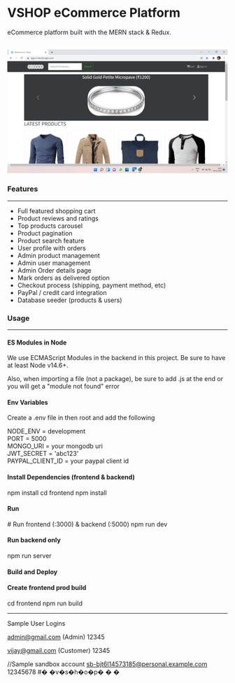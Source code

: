 ﻿# VSHOP eCommerce Platform
<p>eCommerce platform built with the MERN stack & Redux.</p><br/>
<img src="uploads/2021-12-04.png" />
<h3>Features</h3>
<hr/>
<ul>
  <li>Full featured shopping cart</li>
<li>Product reviews and ratings</li>
<li>Top products carousel</li>
<li>Product pagination</li>
<li>Product search feature</li>
<li>User profile with orders</li>
<li>Admin product management</li>
<li>Admin user management</li>
<li>Admin Order details page</li>
<li>Mark orders as delivered option</li>
<li>Checkout process (shipping, payment method, etc)</li>
<li>PayPal / credit card integration</li>
<li>Database seeder (products & users)</li>
  </ul>
 <h3>Usage</h3>
 <hr/>
 <h4>ES Modules in Node</h4>
 <p>We use ECMAScript Modules in the backend in this project. Be sure to have at least Node v14.6+.

Also, when importing a file (not a package), be sure to add .js at the end or you will get a "module not found" error</p>
<h4>Env Variables</h4>
<p>Create a .env file in then root and add the following</p>
NODE_ENV = development<br>
PORT = 5000<br>
MONGO_URI = your mongodb uri<br>
JWT_SECRET = 'abc123'<br>
PAYPAL_CLIENT_ID = your paypal client id<br>
<h4>Install Dependencies (frontend & backend)</h4>
npm install
cd frontend
npm install
<h4>Run</h4>
# Run frontend (:3000) & backend (:5000)
npm run dev

<h4> Run backend only</h4>
npm run server
<h4>Build and Deploy</h4>
<h4>Create frontend prod build</h4>
cd frontend
npm run build
<hr/>
Sample User Logins

admin@gmail.com (Admin)
12345

vijay@gmail.com (Customer)
12345

//Sample sandbox account
sb-bjt6l14573185@personal.example.com
12345678
#� �v�s�h�o�p�
�
�
